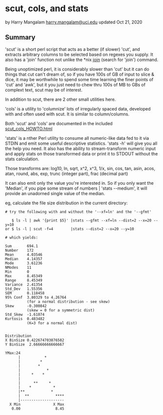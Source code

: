# scut, cols, and stats

by Harry Mangalam <harry.mangalam@uci.edu> 
updated Oct 21, 2020

## Summary

'scut' is a short perl script that acts as a better (if slower) 'cut', and  
extracts arbitrary columns to be selected based on regexes you supply.  It also has
a 'join' function not unlike the *nix
[join](http://www.ibm.com/developerworks/linux/tutorials/l-gnutex/) 
(search for 'join') command.

Being unoptimized perl, it is considerably slower than 'cut' but it can do
things that cut can't dream of, so if you have 100s of GB of input to slice
& dice, it may be worthwhile to spend some time learning the finer points
of 'cut' and 'awk', but it you just need to chew thru 100s of MB to GBs 
of complext text, scut may be of interest.

In addition to scut, there are 2 other small utilities here.

'cols' is a utility to 'columnize' lots of irregularly spaced data,
developed with and often used with scut.  It is similar to column/columns.

Both 'scut' and 'cols' are documented in the included 
[scut_cols_HOWTO.html](http://moo.nac.uci.edu/~hjm/scut_cols_HOWTO.html)

'stats' is a nther Perl utility to consume all numeric-like data fed to it via STDIN
and emit some useful descriptive statistics. 'stats -h' will give you all 
the help you need.
It also has the ability to stream-transform numeric
input and apply stats on those transformed data or print it to STDOUT without
the stats calculation.   

Those transforms are:  log10, ln, sqrt, x^2, x^3, 1/x, sin, cos, tan, asin,
acos, atan, round, abs, exp, trunc (integer part), frac (decimal part)

It can also emit only the value you're interested in.  So if you  only want
the 'Median', if you pipe some stream of numbers | 'stats --medium', it will
provide an unadorned single value of the median.  

eg, calculate the file size distribution in the current directory:

````
# try the following with and without the '--xf=ln' and the '--gfmt'

   $ ls -l | awk '{print $5}' |stats --gfmt --xf=ln --dist=2 --x=20 --y=10
or $ ls -l | scut -f=4        |stats --dist=2 --x=20 --y=10

# which yields:

Sum       694.1
Number    172
Mean      4.03546
Median    4.14357
Mode      3.61236
NModes    11
Min       0
Max       8.45349
Range     8.45349
Variance  2.41354
Std_Dev   1.55356
SEM       0.118458
95% Conf  3.80329 to 4.26764
          (for a normal distribution - see skew)
Skew      -0.300842
          (skew = 0 for a symmetric dist)
Std_Skew  -1.61074
Kurtosis  0.483482
          (K=3 for a normal dist)


Distribution
X BinSize 0.422674703876582
Y BinSize  2.66666666666667

YMax:24
      |           *        
      |         *          
      |        *           
      |            *       
      |     *    *         
      |                    
      |      **     *      
      |    *          *    
      |**            *     
      |  **            ****
      |--------------------
  X Min               X Max
   0.00                8.45 


````
